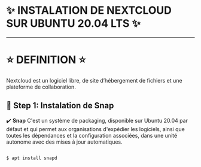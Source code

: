 # :sparkles:  INSTALATION DE NEXTCLOUD SUR UBUNTU 20.04 LTS :sparkles: 

---
# :star: DEFINITION :star:
Nextcloud est un logiciel libre, de site d’hébergement de fichiers  et une plateforme de collaboration.
## :pushpin: Step 1: Instalation de Snap
:heavy_check_mark: **Snap** C'est un système de packaging, disponible sur Ubuntu 20.04 par défaut et qui permet aux organisations d'expédier les logiciels, ainsi que toutes les dépendances et la configuration associées, dans une unité autonome avec des mises à jour automatiques.
```

$ apt install snapd

```
